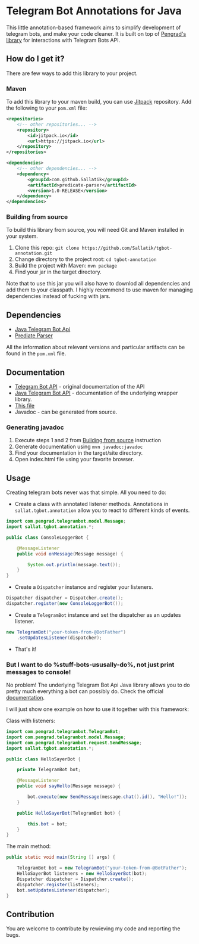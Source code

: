 # Telegram Bot Annotations for Java

This little annotation-based framework aims to simplify development of telegram bots, and make your code cleaner.
It is built on top of [Pengrad's library](https://github.com/pengrad/java-telegram-bot-api) for interactions with Telegram Bots API.

## How do I get it?

There are few ways to add this library to your project.

### Maven

To add this library to your maven build, you can use [Jitpack](https://jitpack.io) repository.
Add the following to your `pom.xml` file:

```xml
<repositories>
	<!-- other repositories... --> 
	<repository>
		<id>jitpack.io</id>
		<url>https://jitpack.io</url>
	</repository>
</repositories>

<dependencies>
	<!-- other dependencies... -->
	<dependency>
		<groupId>com.github.Sallatik</groupId>
		<artifactId>predicate-parser</artifactId>
		<version>1.0-RELEASE</version>
	</dependency>
</dependencies>
```

### Building from source

To build this library from source, you will need Git and Maven installed in your system.

1. Clone this repo: `git clone https://github.com/Sallatik/tgbot-annotation.git`
2. Change directory to the project root: `cd tgbot-annotation`
3. Build the project with Maven: `mvn package`
4. Find your jar in the target directory.

Note that to use this jar you will also have to downlod all dependencies and add them to your classpath.
I highly recommend to use maven for managing dependencies instead of fucking with jars.

## Dependencies

- [Java Telegram Bot Api](https://github.com/pengrad/java-telegram-bot-api)
- [Prediate Parser](https://github.com/Sallatik/predicate-parser)

All the information about relevant versions and particular artifacts can be found in the `pom.xml` file.

## Documentation

- [Telegram Bot API](https://core.telegram.org/bots/api) - original documentation of the API
- [Java Telegram Bot API](https://github.com/pengrad/java-telegram-bot-api/blob/master/README.md) - documentation of the underlying wrapper library.
- [This file](https://github.com/Sallatik/tgbot-annotation/master/README.md#usage)
- Javadoc - can be generated from source.

### Generating javadoc 

1. Execute steps 1 and 2 from [Building from source](https://github.com/Sallatik/tgbot-annotation/master/README.md#building-from-source) instruction
2. Generate documentation using `mvn javadoc:javadoc`
3. Find your documentation in the target/site directory.
4. Open index.html file using your favorite browser.

## Usage

Creating telegram bots never was that simple. All you need to do:

- Create a class with annotated listener methods. Annotations in `sallat.tgbot.annotation` allow you to react to different kinds of events.
```java
import com.pengrad.telegrambot.model.Message;
import sallat.tgbot.annotation.*;

public class ConsoleLoggerBot {

	@MessageListener
	public void onMessage(Message message) {

		System.out.println(message.text());
	}
}
```

- Create a `Dispatcher` instance and register your listeners.
```java
Dispatcher dispatcher = Dispatcher.create();
dispatcher.register(new ConsoleLoggerBot());
```

- Create a `TelegramBot` instance and set the dispatcher as an updates listener.
```java
new TelegramBot("your-token-from-@BotFather")
	.setUpdatesListener(dispatcher);
```

- That's it!

### But I want to do %stuff-bots-ususally-do%, not just print messages to console!

No problem! The underlying Telegram Bot Api Java library allows you to do pretty much everything a bot can possibly do.
Check the official [documentation](https://github.com/pengrad/java-telegram-bot-api#usage).

I will just show one example on how to use it together with this framework:

Class with listeners: 
```java
import com.pengrad.telegrambot.TelegramBot;
import com.pengrad.telegrambot.model.Message;
import com.pengrad.telegrambot.request.SendMessage;
import sallat.tgbot.annotation.*;

public class HelloSayerBot {

	private TelegramBot bot;

	@MessageListener
	public void sayHello(Message message) {

		bot.execute(new SendMessage(message.chat().id(), "Hello!"));
	}

	public HelloSayerBot(TelegramBot bot) {

		this.bot = bot;
	}
}
```

The main method:
```java
public static void main(String [] args) {

	TelegramBot bot = new TelegramBot("your-token-from-@BotFather");
	HelloSayerBot listeners = new HelloSayerBot(bot);
	Dispatcher dispatcher = Dispatcher.create();
	dispatcher.register(listeners);
	bot.setUpdatesListener(dispatcher);
}
```

## Contribution

You are welcome to contribute by rewieving my code and reporting the bugs.

